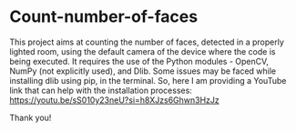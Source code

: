 # Count-number-of-faces
This project aims at counting the number of faces, detected in a properly lighted room, using the default camera of the device where the code is being executed. It requires the use of the Python modules - OpenCV, NumPy (not explicitly used), and Dlib.
Some issues may be faced while installing dlib using pip, in the terminal. So, here I am providing a YouTube link that can help with the installation processes:
https://youtu.be/sS010y23neU?si=h8XJzs6Ghwn3HzJz

Thank you!
